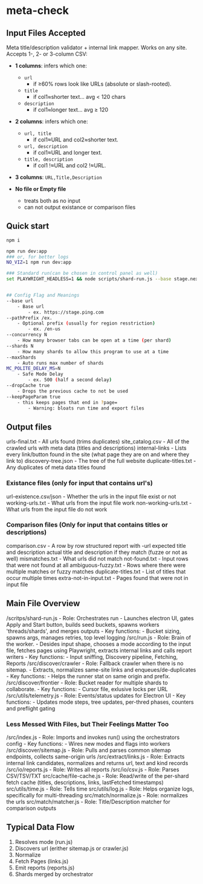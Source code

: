 # meta-check

## Input Files Accepted
Meta title/description validator + internal link mapper. Works on any site. Accepts 1-, 2- or 3-column CSV:

- **1 columns**: infers which one:
    - `url`
        - if ≥60% rows look like URLs (absolute or slash-rooted).
    - `title`
        - if col1≈shorter text... avg < 120 chars
    - `description` 
        - if col1≈longer text... avg ≥ 120
- **2 columns**: infers which one:
    - `url, title`
        - if col1≈URL and col2≈shorter text.
    - `url, description`
        - if col1≈URL and longer text.
    - `title, description`
        - if col1 !≈URL and col2 !≈URL.

- **3 columns**: `URL,Title,Description`
- **No file or Empty file**
    - treats both as no input
    - can not output existance or comparison files


## Quick start

```bash
npm i

npm run dev:app
### or, for better logs
NO_VIZ=1 npm run dev:app

### Standard run(can be chosen in control panel as well)
set PLAYWRIGHT_HEADLESS=1 && node scripts/shard-run.js --base stage.next.ping.com --pathPrefix /en-us --bucketParts 1 --shardCap 1 --concurrency 1 --outDir ./dist


## Config Flag and Meanings
--base url
    - Base url
        - ex. https://stage.ping.com
--pathPrefix /ex.
    - Optional prefix (usually for region resstriction)
        - ex. /en-us
--concurrency N
    - How many browser tabs can be open at a time (per shard)
--shards N
    - How many shards to allow this program to use at a time
--maxShards
    - Auto runs max number of shards
MC_POLITE_DELAY_MS=N
    - Safe Mode Delay
        - ex. 500 (half a second delay)
--dropCache true
    - Drops the previous cache to not be used
--keepPageParam true
    - this keeps pages that end in ?page=
        - Warning: bloats run time and export files
```

## Output files
urls-final.txt
    - All urls found (trims duplicates)
site_catalog.csv
    - All of the crawled urls with meta data (titles and descriptions)
internal-links
    - Lists every link/button found in the site (what page they are on and where they link to)
discovery-tree.json
    - The tree of the full website
duplicate-titles.txt
    - Any duplicates of meta data titles found

### Existance files (only for input that contains url's)
url-existence.csv/json
    - Whether the urls in the input file exist or not
working-urls.txt
    - What urls from the input file work
non-working-urls.txt
    - What urls from the input file do not work

### Comparison files (Only for input that contains titles or descriptions)
comparison.csv
    - A row by row structured report with
        -url
        expected title and description
        actual title and description
        if they match (fuzze or not as well)
mismatches.txt
    - What urls did not match
not-found.txt
    - Input rows that were not found at all
ambiguous-fuzzy.txt
    - Rows where there were multiple matches or fuzzy matches
duplicate-titles.txt
    - List of titles that occur multiple times
extra-not-in-input.txt
    - Pages found that were not in input file

## Main File Overview
/scritps/shard-run.js
    - Role: Orchestrates run
        - Launches electron UI, gates Apply and Start button, builds seed buckets, spawns workers 'threads/shards', and merges outputs
    - Key functions:
        - Bucket sizing, spawns args, manages retries, top level logging
/src/run.js
    - Role: Brain of the worker. 
        - Desides input shape, chooses a mode according to the input file, fetches pages using Playwright, extracts internal links and calls report writers
    - Key functions:
        - Input sniffing, Discovery pipeline, Fetching, Reports
/src/discover/crawler
    - Role: Fallback crawler when there is no sitemap.
        - Extracts, normalizes same-site links and enqueues/de-duplicates
    - Key functions:
        - Helps the runner stat on same origin and prefix. 
/src/discover/frontier
    - Role: Bucket reader for multiple shards to collaborate.
    - Key functions:
        - Cursor file, exlusive locks per URL
/src/utils/telemetry.js
    - Role: Events/status updates for Electron UI
    - Key functions:
        - Updates mode steps, tree updates, per-thred phases, counters and preflight gating

### Less Messed With Files, but Their Feelings Matter Too

/src/index.js
    - Role: Imports and invokes run() using the orchestrators config
    - Key functions:
        - Wires new modes and flags into workers
/src/discover/sitemap.js
    - Role: Pulls and parses common sitemap endpoints, collects same-origin urls
/src/extract/links.js
    - Role: Extracts internal link candidates, normalizes and returns url, text and kind records
/src/io/reports.js
    - Role: Writes all reports
/src/io/csv.js
    - Role: Parses CSV/TSV/TXT 
src/cache/file-cache.js
    - Role: Read/write of the per-shard fetch cache (titles, descriptions, links, lastFetched timestamps)
src/utils/time.js
    - Role: Tells time
src/utils/log.js
    - Role: Helps organize logs, specifically for multi-threading
src/match/normalize.js
    - Role: normalizes the urls
src/match/matcher.js
    - Role: Title/Description matcher for comparison outputs

## Typical Data Flow
1. Resolves mode (run.js)
2. Discovers url (erither sitemap.js or crawler.js)
3. Normalize
4. Fetch Pages (links.js)
5. Emit reports (reports.js)
6. Shards merged by orchestrator
